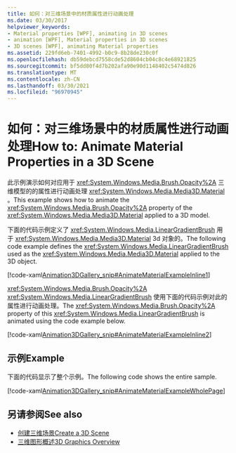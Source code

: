 ```yaml
---
title: 如何：对三维场景中的材质属性进行动画处理
ms.date: 03/30/2017
helpviewer_keywords:
- Material properties [WPF], animating in 3D scenes
- animation [WPF], Material properties in 3D scenes
- 3D scenes [WPF], animating Material properties
ms.assetid: 229fd6eb-7401-4992-b0c9-8b28de230c0f
ms.openlocfilehash: db59debcd7558cde52d8604cb04c8c4e68921825
ms.sourcegitcommit: bf5dd80f4d7b202afa90e90d1148402c5474d826
ms.translationtype: MT
ms.contentlocale: zh-CN
ms.lasthandoff: 03/30/2021
ms.locfileid: "96970945"
---
```

# <a name="how-to-animate-material-properties-in-a-3d-scene"></a><span data-ttu-id="af110-102">如何：对三维场景中的材质属性进行动画处理</span><span class="sxs-lookup"><span data-stu-id="af110-102">How to: Animate Material Properties in a 3D Scene</span></span>
<span data-ttu-id="af110-103">此示例演示如何对应用于 <xref:System.Windows.Media.Brush.Opacity%2A> 三维模型的的属性进行动画处理 <xref:System.Windows.Media.Media3D.Material> 。</span><span class="sxs-lookup"><span data-stu-id="af110-103">This example shows how to animate the <xref:System.Windows.Media.Brush.Opacity%2A> property of the <xref:System.Windows.Media.Media3D.Material> applied to a 3D model.</span></span>  
  
 <span data-ttu-id="af110-104">下面的代码示例定义了 <xref:System.Windows.Media.LinearGradientBrush> 用于 <xref:System.Windows.Media.Media3D.Material> 3d 对象的。</span><span class="sxs-lookup"><span data-stu-id="af110-104">The following code example defines the <xref:System.Windows.Media.LinearGradientBrush> used as the <xref:System.Windows.Media.Media3D.Material> applied to the 3D object.</span></span>  
  
 [!code-xaml[Animation3DGallery_snip#AnimateMaterialExampleInline1](~/samples/snippets/csharp/VS_Snippets_Wpf/Animation3DGallery_snip/CS/AnimateMaterialExample.xaml#animatematerialexampleinline1)]  
  
 <span data-ttu-id="af110-105"><xref:System.Windows.Media.Brush.Opacity%2A> <xref:System.Windows.Media.LinearGradientBrush> 使用下面的代码示例对此的属性进行动画处理。</span><span class="sxs-lookup"><span data-stu-id="af110-105">The <xref:System.Windows.Media.Brush.Opacity%2A> property of this <xref:System.Windows.Media.LinearGradientBrush> is animated using the code example below.</span></span>  
  
 [!code-xaml[Animation3DGallery_snip#AnimateMaterialExampleInline2](~/samples/snippets/csharp/VS_Snippets_Wpf/Animation3DGallery_snip/CS/AnimateMaterialExample.xaml#animatematerialexampleinline2)]  
  
## <a name="example"></a><span data-ttu-id="af110-106">示例</span><span class="sxs-lookup"><span data-stu-id="af110-106">Example</span></span>  
 <span data-ttu-id="af110-107">下面的代码显示了整个示例。</span><span class="sxs-lookup"><span data-stu-id="af110-107">The following code shows the entire sample.</span></span>  
  
 [!code-xaml[Animation3DGallery_snip#AnimateMaterialExampleWholePage](~/samples/snippets/csharp/VS_Snippets_Wpf/Animation3DGallery_snip/CS/AnimateMaterialExample.xaml#animatematerialexamplewholepage)]  
  
## <a name="see-also"></a><span data-ttu-id="af110-108">另请参阅</span><span class="sxs-lookup"><span data-stu-id="af110-108">See also</span></span>

- [<span data-ttu-id="af110-109">创建三维场景</span><span class="sxs-lookup"><span data-stu-id="af110-109">Create a 3D Scene</span></span>](how-to-create-a-3-d-scene.md)
- [<span data-ttu-id="af110-110">三维图形概述</span><span class="sxs-lookup"><span data-stu-id="af110-110">3D Graphics Overview</span></span>](3-d-graphics-overview.md)
